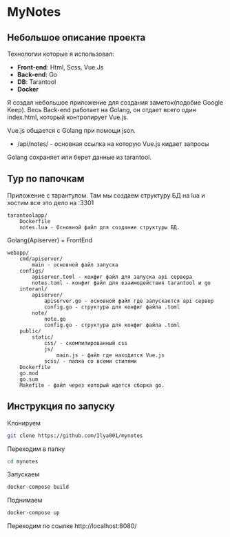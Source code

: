 # MyNotes

## Небольшое описание проекта
 Технологии которые я использовал:
- **Front-end**: Html, Scss, Vue.Js
- **Back-end**: Go
- **DB**: Tarantool
- **Docker**

Я создал небольшое приложение для создания заметок(подобие Google Keep). Весь Back-end работает на Golang, он отдает всего один index.html, который контролирует Vue.js.

Vue.js общается с Golang при помощи json.
- /api/notes/ - основная ссылка на которую Vue.js кидает запросы

Golang сохраняет или берет данные из tarantool.

## Тур по папочкам
Приложение с тарантулом. Там мы создаем структуру БД на lua и хостим все это дело на :3301
```
tarantoolapp/
    Dockerfile
    notes.lua - Основной файл для создание структуры БД.
```
Golang(Apiserver) + FrontEnd
```
webapp/
    cmd/apiserver/
        main - основной файл запуска
    configs/
        apiserver.toml - конфиг файл для запуска api сервера 
        notes.toml - конфиг файл для взаимодействия tarantool и go
    interanl/
        apiserver/
            apiserver.go - основной файл где запускается api сервер
            config.go - структура для конфиг файла .toml
        note/
            note.go
            config.go - структура для конфиг файла .toml
    public/
        static/
            css/ - скомпилированный css
            js/
                main.js - файл где находится Vue.js
            scss/ - папка со всеми стилями
    Dockerfile
    go.mod
    go.sum
    Makefile - файл через который идется сборка go.

```

## Инструкция по запуску
Клонируем
```bash
git clone https://github.com/Ilya001/mynotes
```
Переходим в папку
```bash
cd mynotes
```
Запускаем
```bash
docker-compose build
```
Поднимаем
```bash
docker-compose up
```
Переходим по ссылке http://localhost:8080/

